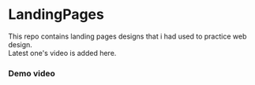 # LandingPages
This repo contains landing pages designs that i had used to practice web design.<br>
Latest one's video is added here.

### Demo video